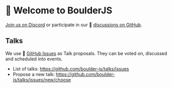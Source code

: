# 🌈 Welcome to BoulderJS

[Join us on Discord](https://chat.boulderjs.org) or participate in our 🍿 [discussions on GitHub](https://github.com/boulder-js/.github/discussions).

## Talks

We use 🧙 [GitHub Issues](https://github.com/boulder-js/talks/issues) as Talk proposals. They can be voted on, discussed and scheduled into events.

- List of talks: https://github.com/boulder-js/talks/issues
- Propose a new talk: https://github.com/boulder-js/talks/issues/new/choose
